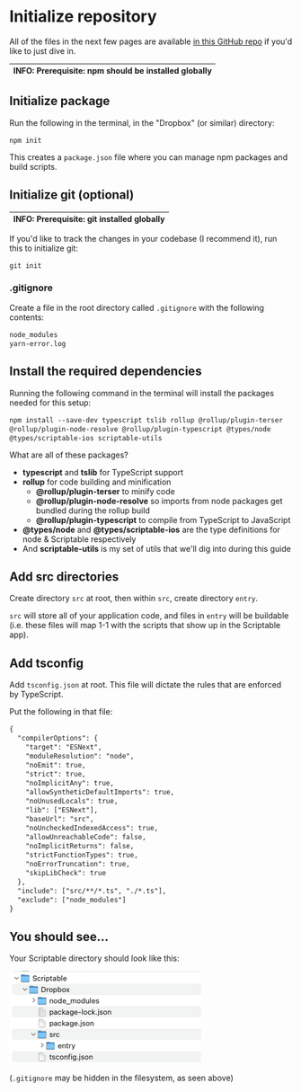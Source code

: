 # Initialize repository

All of the files in the next few pages are available [in this GitHub repo](https://github.com/jsloat/scriptable-in-ts-starter) if you'd like to just dive in.

| INFO: Prerequisite: npm should be installed globally |
| ---------------------------------------------------- |

## Initialize package

Run the following in the terminal, in the "Dropbox" (or similar) directory:

```
npm init
```

This creates a `package.json` file where you can manage npm packages and build scripts.

## Initialize git (optional)

| INFO: Prerequisite: git installed globally |
| ------------------------------------------ |

If you'd like to track the changes in your codebase (I recommend it), run this to initialize git:

```
git init
```

### .gitignore

Create a file in the root directory called `.gitignore` with the following contents:

```
node_modules
yarn-error.log
```

## Install the required dependencies

Running the following command in the terminal will install the packages needed for this setup:

```
npm install --save-dev typescript tslib rollup @rollup/plugin-terser @rollup/plugin-node-resolve @rollup/plugin-typescript @types/node @types/scriptable-ios scriptable-utils
```

What are all of these packages?

- **typescript** and **tslib** for TypeScript support
- **rollup** for code building and minification
  - **@rollup/plugin-terser** to minify code
  - **@rollup/plugin-node-resolve** so imports from node packages get bundled during the rollup build
  - **@rollup/plugin-typescript** to compile from TypeScript to JavaScript
- **@types/node** and **@types/scriptable-ios** are the type definitions for node & Scriptable respectively
- And **scriptable-utils** is my set of utils that we'll dig into during this guide

## Add src directories

Create directory `src` at root, then within `src`, create directory `entry`.

`src` will store all of your application code, and files in `entry` will be buildable (i.e. these files will map 1-1 with the scripts that show up in the Scriptable app).

## Add tsconfig

Add `tsconfig.json` at root. This file will dictate the rules that are enforced by TypeScript.

Put the following in that file:

```
{
  "compilerOptions": {
    "target": "ESNext",
    "moduleResolution": "node",
    "noEmit": true,
    "strict": true,
    "noImplicitAny": true,
    "allowSyntheticDefaultImports": true,
    "noUnusedLocals": true,
    "lib": ["ESNext"],
    "baseUrl": "src",
    "noUncheckedIndexedAccess": true,
    "allowUnreachableCode": false,
    "noImplicitReturns": false,
    "strictFunctionTypes": true,
    "noErrorTruncation": true,
    "skipLibCheck": true
  },
  "include": ["src/**/*.ts", "./*.ts"],
  "exclude": ["node_modules"]
}
```

## You should see...

Your Scriptable directory should look like this:

![](scriptable-setup-initialize-repo-1.png)

(`.gitignore` may be hidden in the filesystem, as seen above)

